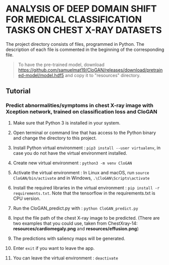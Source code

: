 # ANALYSIS OF DEEP DOMAIN SHIFT FOR MEDICAL CLASSIFICATION TASKS ON CHEST X-RAY DATASETS

The project directory consists of files, programmed in Python. The description of each file is commented in the beginning of the corresponding file.

>To have the pre-trained model, download https://github.com/samuelmat19/CloGAN/releases/download/pretrained-model/model.hdf5 and copy it to "resources" directory.

## Tutorial

### Predict abnormalities/symptoms in chest X-ray image with Xception network, trained on classification loss and CloGAN

1. Make sure that Python 3 is installed in your system.
2. Open terminal or command line that has access to the Python binary and change the directory to this project.
3. Install Python virtual environment : `pip3 install --user virtualenv`, in case you do not have the virtual environment installed.
4. Create new virtual environment : `python3 -m venv CloGAN`
5. Activate the virtual environment : In Linux and macOS, run `source CloGAN/bin/activate` and in Windows, `.\CloGAN\Scripts\activate`
6. Install the required libraries in the virtual environment : `pip install -r requirements.txt`. Note that the tensorflow in the requirements.txt is CPU version.
7. Run the CloGAN_predict.py with : `python CloGAN_predict.py`

8. Input the file path of the chest X-ray image to be predicted. (There are two examples that you could use, taken from ChestXray-14: **resources/cardiomegaly.png** and **resources/effusion.png**)
9. The predictions with saliency maps will be generated.
10. Enter `exit` if you want to leave the app.

11. You can leave the virtual environment : `deactivate`
